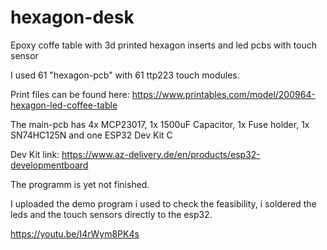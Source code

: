 # hexagon-desk
Epoxy coffe table with 3d printed hexagon inserts and led pcbs with touch sensor

I used 61 "hexagon-pcb" with 61 ttp223 touch modules.

Print files can be found here:
https://www.printables.com/model/200964-hexagon-led-coffee-table

The main-pcb has 4x MCP23017, 1x 1500uF Capacitor, 1x Fuse holder, 1x SN74HC125N and one ESP32 Dev Kit C

Dev Kit link:
https://www.az-delivery.de/en/products/esp32-developmentboard

The programm is yet not finished. 

I uploaded the demo program i used to check the feasibility, i soldered the leds and the touch sensors directly to the esp32.


https://youtu.be/I4rWym8PK4s
